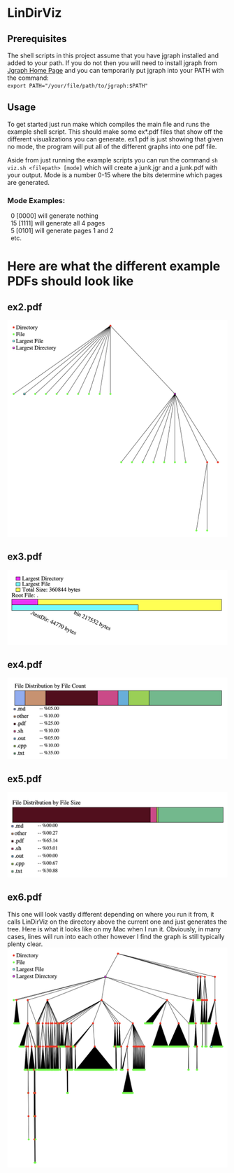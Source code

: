 # LinDirViz
## Prerequisites
The shell scripts in this project assume that you have jgraph installed and added to your path. If you do not then you will need to install jgraph from [Jgraph Home Page](https://web.eecs.utk.edu/~jplank/plank/jgraph/jgraph.html) and you can temporarily put jgraph into your PATH with the command:\
`export PATH="/your/file/path/to/jgraph:$PATH"`

## Usage
To get started just run make which compiles the main file and runs the example shell script. This should make some ex\*.pdf files that show off the different visualizations you can generate. ex1.pdf is just showing that given no mode, the program will put all of the different graphs into one pdf file.

Aside from just running the example scripts you can run the command `sh viz.sh <filepath> [mode]` which will create a junk.jgr and a junk.pdf with your output.
Mode is a number 0-15 where the bits determine which pages are generated.
### Mode Examples:
&nbsp; 0  [0000] will generate nothing\
&nbsp; 15 [1111] will generate all 4 pages\
&nbsp; 5  [0101] will generate pages 1 and 2\
&nbsp; etc.

# Here are what the different example PDFs should look like

## ex2.pdf
![example pdf #2](/imgs/simpleTreeEx.png)

## ex3.pdf
![example pdf #3](/imgs/largest.png)

## ex4.pdf
![example pdf #4](/imgs/fdCount.png)

## ex5.pdf
![example pdf #5](/imgs/fdSize.png)

## ex6.pdf
This one will look vastly different depending on where you run it from, it calls LinDirViz on the directory above the current one and just generates the tree. Here is what it looks like on my Mac when I run it. Obviously, in many cases, lines will run into each other however I find the graph is still typically plenty clear.
![example pdf #6](/imgs/bigTreeEx.png)
